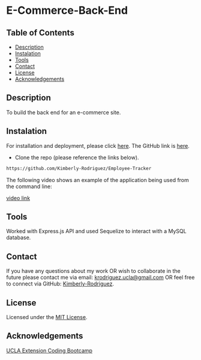 # E-Commerce-Back-End

## Table of Contents

* [Description](#description)
* [Instalation](#instalation)
* [Tools](#tools)
* [Contact](#contact)
* [License](#license)
* [Acknowledgements](#acknowledgements)

## Description

To build the back end for an e-commerce site. 


## Instalation

For installation and deployment, please click [here](https://kimberly-rodriguez.github.io/Employee-Tracker/). The GitHub link is [here](https://github.com/Kimberly-Rodriguez/Employee-Tracker).


* Clone the repo (please reference the links below).
```md 
https://github.com/Kimberly-Rodriguez/Employee-Tracker
```

The following video shows an example of the application being used from the command line:

[video link]()


## Tools

Worked with Express.js API and used Sequelize to interact with a MySQL database.

## Contact

If you have any questions about my work OR wish to collaborate in the future please contact me via email: krodriguez.ucla@gmail.com OR feel free to connect via GitHub: [Kimberly-Rodriguez](https://github.com/Kimberly-Rodriguez).

## License 

Licensed under the [MIT License](LICENSE).

## Acknowledgements
[UCLA Extension Coding Bootcamp](https://bootcamp.uclaextension.edu/coding/)

